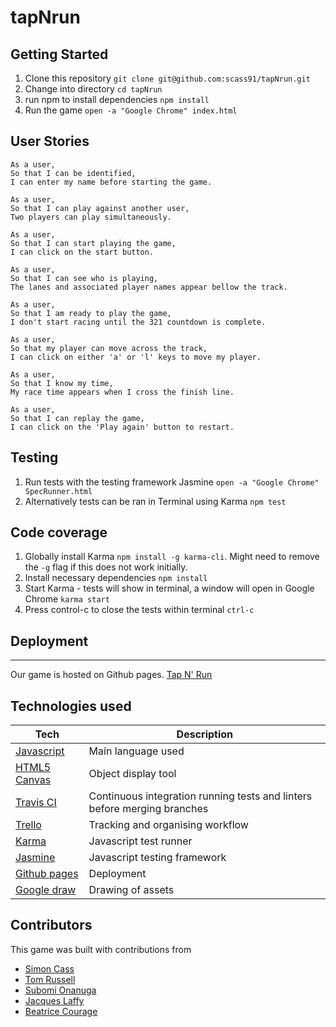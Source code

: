 # tapNrun 


## Getting Started
1. Clone this repository `git clone git@github.com:scass91/tapNrun.git`
2. Change into directory `cd tapNrun`
3. run npm to install dependencies `npm install`
4. Run the game `open -a "Google Chrome" index.html`

## User Stories

```
As a user,
So that I can be identified,
I can enter my name before starting the game.

As a user,
So that I can play against another user,
Two players can play simultaneously.

As a user,
So that I can start playing the game,
I can click on the start button.

As a user,
So that I can see who is playing,
The lanes and associated player names appear bellow the track.

As a user,
So that I am ready to play the game,
I don't start racing until the 321 countdown is complete.

As a user,
So that my player can move across the track,
I can click on either 'a' or 'l' keys to move my player.

As a user,
So that I know my time,
My race time appears when I cross the finish line.

As a user,
So that I can replay the game,
I can click on the 'Play again' button to restart.

```
## Testing

1. Run tests with the testing framework Jasmine `open -a "Google Chrome" SpecRunner.html`
2. Alternatively tests can be ran in Terminal using Karma `npm test`

## Code coverage

1. Globally install Karma `npm install -g karma-cli`. Might need to remove the `-g` flag if this does not work initially.
2. Install necessary dependencies `npm install`
3. Start Karma - tests will show in terminal, a window will open in Google Chrome `karma start`
4. Press control-c to close the tests within terminal `ctrl-c`

## Deployment
---
Our game is hosted on Github pages. [Tap N' Run](https://scass91.github.io/tapNrun)

## Technologies used

Tech | Description
------------- | -------------
[Javascript](https://www.javascript.com/) | Main language used
[HTML5 Canvas](https://www.w3schools.com/html/html5_canvas.asp) | Object display tool
[Travis CI](https://travis-ci.org/) | Continuous integration running tests and linters before merging branches
[Trello](https://trello.com/) | Tracking and organising workflow
[Karma](https://karma-runner.github.io/latest/index.html) | Javascript test runner
[Jasmine](https://jasmine.github.io) | Javascript testing framework
[Github pages](https://pages.github.com/) | Deployment
[Google draw](https://quickdraw.withgoogle.com/) | Drawing of assets

## Contributors

This game was built with contributions from
* [Simon Cass](https://github.com/scass91)
* [Tom Russell](https://github.com/tomlovesgithub)
* [Subomi Onanuga](https://github.com/subomionanuga)
* [Jacques Laffy](https://github.com/jlaffbabs)
* [Beatrice Courage](https://github.com/beacourage)
